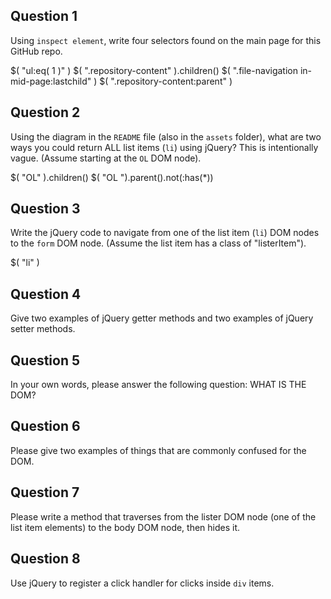 ## Question 1

Using `inspect element`, write four selectors found on the main page for this GitHub repo.

<!-- your answer starts here -->
$( "ul:eq( 1 )" )
$( ".repository-content" ).children()
$( ".file-navigation in-mid-page:lastchild" )
$( ".repository-content:parent" )
<!-- your answer ends here -->

## Question 2

Using the diagram in the `README` file (also in the `assets` folder), what are two ways
you could return ALL list items (`li`) using jQuery? This is intentionally vague. (Assume starting at the `OL` DOM node).

<!-- your answer starts here -->
$( "OL" ).children()
$( "OL ").parent().not(:has(*))
<!-- your answer ends here -->

## Question 3

Write the jQuery code to navigate from one of the list item (`li`) DOM nodes to the `form`
DOM node. (Assume the list item has a class of "listerItem").

<!-- your answer starts here -->
$( "li" )
<!-- your answer ends here -->

## Question 4

Give two examples of jQuery getter methods and two examples of jQuery setter methods.

<!-- your answer starts here -->

<!-- your answer ends here -->

## Question 5

In your own words, please answer the following question: WHAT IS THE DOM?

<!-- your answer starts here -->

<!-- your answer ends here -->

## Question 6

Please give two examples of things that are commonly confused for the DOM.

<!-- your answer starts here -->

<!-- your answer ends here -->

## Question 7

Please write a method that traverses from the lister DOM node (one of the list
item elements) to the body DOM node, then hides it.

<!-- your answer starts here -->

<!-- your answer ends here -->

## Question 8

Use jQuery to register a click handler for clicks inside `div` items.

<!-- your answer starts here -->

<!-- your answer ends here -->
